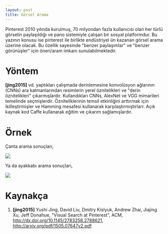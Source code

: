 ```yaml
---
layout: post
title: Görsel Arama
---
```


Pinterest 2010 yılında kurulmuş, 70 milyondan fazla kullanıcısı olan her türlü görselin paylaşıldığı ve pano sistemiyle çalışan bir sosyal platformdur. Bu yazının konusu ise pinterest ile birlikte endüstriyel ün kazanan görsel arama üzerine olacak. Bu özellik sayesinde "benzer paylaşımlar" ve "benzer görünüşler" için öneri/aram imkanı sunulabilmektedir.

# Yöntem

**[jing2015]** vd. yaptıkları çalışmada derinlemesine konvolüsyon ağlarının (CNNs) ara katmanlarından resimlerin yerel öznitelikleri ve "derin öznitelikleri" çıkarmışlardır. Kullandıkları CNNs, AlexNet ve VGG mimarileri temelinde seçmişlerdir. Özniteliklerinin temsil etkinliğini arttırmak için ikilleştirmişler ve Hamming mesafesi kullanarak karşılaştırmıştırlarr. Açık kaynak kod Caffe kullanarak eğitim ve çıkarım sağlamışlardır.

# Örnek

Çanta arama sonuçları,

![](http://i.imgur.com/NnoSJ19.png)

Ya da ayakkabı arama sonuçları,

![](http://i.imgur.com/lRbN1oa.png)

# Kaynakça

1. **[jing2015]** Yushi Jing, David Liu, Dmitry Kislyuk, Andrew Zhai, Jiajing Xu, Jeff Donahue, "Visual Search at Pinterest", ACM,  http://dx.doi.org/10.1145/2783258.2788621, http://arxiv.org/pdf/1505.07647v2.pdf
